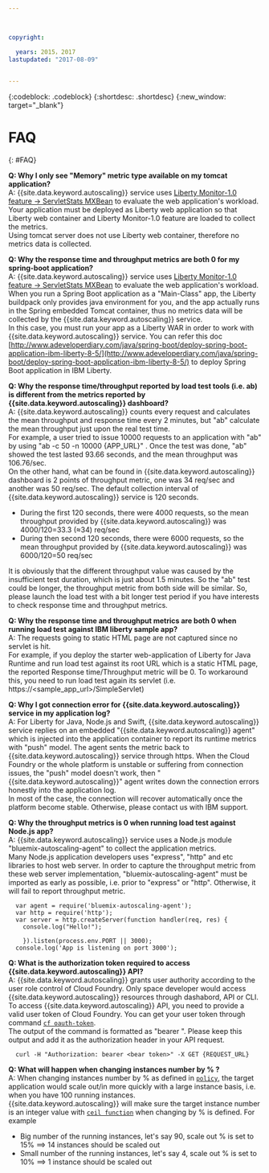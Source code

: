 ```yaml
---

 

copyright:

  years: 2015，2017
lastupdated: "2017-08-09"  
 

---
```


{:codeblock: .codeblock}
{:shortdesc: .shortdesc}
{:new_window: target="_blank"}

# FAQ
{: #FAQ}

**Q:  Why I only see "Memory" metric type available on my tomcat application?**  
A: {{site.data.keyword.autoscaling}} service uses [Liberty Monitor-1.0 feature -> ServletStats MXBean](https://www.ibm.com/support/knowledgecenter/SSEQTP_liberty/com.ibm.websphere.wlp.doc/ae/rwlp_mon_webapp.html) to evaluate the web application's workload. Your application must be deployed as Liberty web application so that Liberty web container and Liberty Monitor-1.0 feature are loaded to collect the metrics.  
Using tomcat server does not use Liberty web container, therefore no metrics data is collected.

**Q:  Why the response time and throughput metrics are both 0 for my spring-boot application?**  
A: {{site.data.keyword.autoscaling}} service uses [Liberty Monitor-1.0 feature -> ServletStats MXBean](https://www.ibm.com/support/knowledgecenter/SSEQTP_liberty/com.ibm.websphere.wlp.doc/ae/rwlp_mon_webapp.html) to evaluate the web application's workload.  
When you run a Spring Boot application as a "Main-Class" app, the Liberty buildpack only provides java environment for you, and the app actually runs in the Spring embedded Tomcat container, thus no metrics data will be collected by the {{site.data.keyword.autoscaling}} service.   
In this case, you must run your app as a Liberty WAR in order to work with {{site.data.keyword.autoscaling}} service. You can refer this doc [http://www.adeveloperdiary.com/java/spring-boot/deploy-spring-boot-application-ibm-liberty-8-5/](http://www.adeveloperdiary.com/java/spring-boot/deploy-spring-boot-application-ibm-liberty-8-5/) to deploy Spring Boot application in IBM Liberty.

**Q: Why the response time/throughput reported by load test tools (i.e. ab) is different from the metrics reported by {{site.data.keyword.autoscaling}} dashboard?**  
A: {{site.data.keyword.autoscaling}} counts every request and calculates the mean throughput and response time every 2 minutes, but "ab" calculate the mean throughput just upon the real test time.  
For example,  a user tried to issue 10000 requests to an application with "ab" by using "ab -c 50 -n 10000 {APP_URL}" .  Once the test was done, "ab" showed the test lasted 93.66 seconds, and the mean throughput was 106.76/sec.  
On the other hand,  what can be found in {{site.data.keyword.autoscaling}} dashboard is 2 points of throughput metric, one was 34 req/sec and another was 50 req/sec. The default collection interval of {{site.data.keyword.autoscaling}} service is 120 seconds. 
   * During the first 120 seconds, there were 4000 requests, so the mean throughput provided by {{site.data.keyword.autoscaling}} was 4000/120=33.3 (≈34) req/sec
   * During then second 120 seconds, there were 6000 requests, so the mean throughput provided by {{site.data.keyword.autoscaling}} was 6000/120=50 req/sec 

It is obviously that the different throughput value was caused by the insufficient test duration, which is just about 1.5 minutes. So the "ab" test could be longer, the throughput metric from both side will be similar. 
So, please launch the load test with a bit longer test period if you have interests to check response time and throughput metrics. 

**Q:  Why the response time and throughput metrics are both 0 when running load test against IBM liberty sample app?**  
A: The requests going to static HTML page are not captured since no servlet is hit.  
For example, if you deploy the starter web-application of Liberty for Java Runtime and run load test against its root URL which is a static HTML page, the reported Response time/Throughput metric will be 0.  To workaround this,  you need to run load test again its servlet (i.e. https://\<sample_app_url\>/SimpleServlet)

**Q:  Why I got connection error for {{site.data.keyword.autoscaling}} service in my application log?**  
A:  For Liberty for Java, Node.js and Swift,  {{site.data.keyword.autoscaling}} service replies on an embedded "{{site.data.keyword.autoscaling}} agent" which is injected into the application container to report its runtime metrics with "push" model.
The agent sents the metric back to {{site.data.keyword.autoscaling}} service through https. When the Cloud Foundry or the whole platform is unstable or suffering from connection issues,  the "push" model doesn't work, then "{{site.data.keyword.autoscaling}}" agent  writes down the connection errors honestly into the application log.  
In most of the case, the connection will recover automatically once the platform become stable. Otherwise, please contact us with IBM support. 

**Q:  Why the throughput metrics is 0 when running load test against Node.js app?**  
A: {{site.data.keyword.autoscaling}} service uses a Node.js module "bluemix-autoscaling-agent" to collect the application metrics. <br/>
Many Node.js application developers uses "express", "http" and etc libraries to host web server.  In order to capture the throughput metric from these web server implementation, "bluemix-autoscaling-agent" must be imported as early as possible, i.e. prior to  "express" or "http". Otherwise, it will fail to report throughput metric.  
```
  var agent = require('bluemix-autoscaling-agent');
  var http = require('http');
  var server = http.createServer(function handler(req, res) {
    console.log("Hello!");
    
    }).listen(process.env.PORT || 3000);
  console.log('App is listening on port 3000');
```

**Q:  What is the authorization token required to access {{site.data.keyword.autoscaling}} API?**  
A:  {{site.data.keyword.autoscaling}} grants user authority according to the user role control of Cloud Foundry.   Only space developer would access {{site.data.keyword.autoscaling}} resources through dashabord, API or CLI.  <br/>
To access {{site.data.keyword.autoscaling}} API,  you need to provide a valid user token of Cloud Foundry.  You can get your user token through command [`cf oauth-token`](http://cli.cloudfoundry.org/en-US/cf/oauth-token.html).  <br/>
The output of the command is formatted as "bearer <bear token>".  Please keep this output and add it as the authorization header in your  API request. 
```
  curl -H "Authorization: bearer <bear token>" -X GET {REQUEST_URL} 
```


**Q:  What will happen when changing instances number by % ?**  
A:  When changing instances number by % as defined in [`policy`](../policy.html#policy_fields), the target application would scale out/in more quickly with a large instance basis, i.e. when you have 100 running instances. <br/>
{{site.data.keyword.autoscaling}} will make sure the target instance number is an integer value with [`ceil function`](https://en.wikipedia.org/wiki/Floor_and_ceiling_functions) when changing by % is defined.
For example
   * Big number of the running instances, let's say 90, scale out  % is set to 15%  ==> 14 instances should be scaled out
   * Small number of the running instances, let's say 4, scale out % is set to 10%  ==> 1 instance should be scaled out
